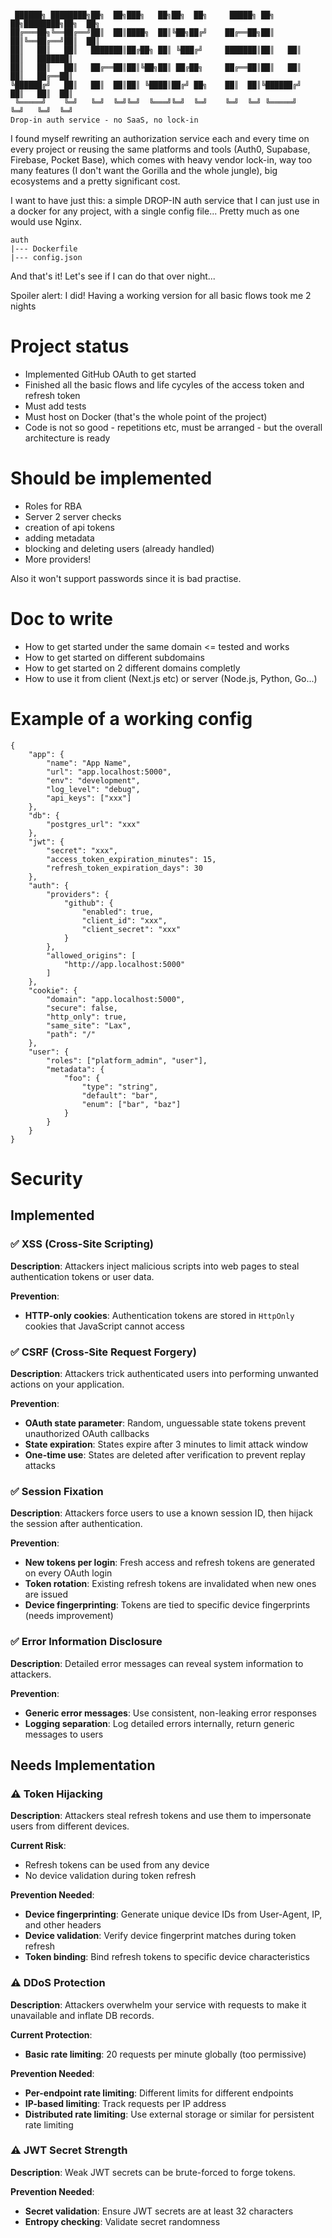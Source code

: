 ```

 ██████╗ ████████╗██╗  ██╗███╗   ██╗██╗  ██╗     █████╗ ██╗   ██╗████████╗██╗  ██╗
██╔═══██╗╚══██╔══╝██║  ██║████╗  ██║╚██╗██╔╝    ██╔══██╗██║   ██║╚══██╔══╝██║  ██║
██║   ██║   ██║   ███████║██╔██╗ ██║ ╚███╔╝     ███████║██║   ██║   ██║   ███████║
██║   ██║   ██║   ██╔══██║██║╚██╗██║ ██╔██╗     ██╔══██║██║   ██║   ██║   ██╔══██║
╚██████╔╝   ██║   ██║  ██║██║ ╚████║██╔╝ ██╗    ██║  ██║╚██████╔╝   ██║   ██║  ██║
 ╚═════╝    ╚═╝   ╚═╝  ╚═╝╚═╝  ╚═══╝╚═╝  ╚═╝    ╚═╝  ╚═╝ ╚═════╝    ╚═╝   ╚═╝  ╚═╝
Drop-in auth service - no SaaS, no lock-in
```

I found myself rewriting an authorization service each and every time on every project or reusing the same platforms and tools (Auth0, Supabase, Firebase, Pocket Base), which comes with heavy vendor lock-in, way too many features (I don't want the Gorilla and the whole jungle), big ecosystems and a pretty significant cost.

I want to have just this: a simple DROP-IN auth service that I can just use in a docker for any project, with a single config file... Pretty much as one would use Nginx.

```
auth
|--- Dockerfile
|--- config.json
```

And that's it! Let's see if I can do that over night...

Spoiler alert: I did! Having a working version for all basic flows took me 2 nights

# Project status
- Implemented GitHub OAuth to get started
- Finished all the basic flows and life cycyles of the access token and refresh token
- Must add tests
- Must host on Docker (that's the whole point of the project)
- Code is not so good - repetitions etc, must be arranged - but the overall architecture is ready

# Should be implemented
- Roles for RBA
- Server 2 server checks
- creation of api tokens
- adding metadata
- blocking and deleting users (already handled)
- More providers!

Also it won't support passwords since it is bad practise.

# Doc to write
- How to get started under the same domain <= tested and works
- How to get started on different subdomains
- How to get started on 2 different domains completly
- How to use it from client (Next.js etc) or server (Node.js, Python, Go...)

# Example of a working config
```
{
    "app": {
        "name": "App Name",
        "url": "app.localhost:5000",
        "env": "development",
        "log_level": "debug",
        "api_keys": ["xxx"]
    },
    "db": {
        "postgres_url": "xxx"
    },
    "jwt": {
        "secret": "xxx",
        "access_token_expiration_minutes": 15,
        "refresh_token_expiration_days": 30
    },
    "auth": {
        "providers": {
            "github": {
                "enabled": true,
                "client_id": "xxx",
                "client_secret": "xxx"
            }
        },
        "allowed_origins": [
            "http://app.localhost:5000"
        ]
    },
    "cookie": {
        "domain": "app.localhost:5000",
        "secure": false,
        "http_only": true,
        "same_site": "Lax",
        "path": "/"
    },
    "user": {
        "roles": ["platform_admin", "user"],
        "metadata": {
            "foo": {
                "type": "string",
                "default": "bar",
                "enum": ["bar", "baz"]
            }
        }
    }
}
```

# Security

## Implemented

### ✅ XSS (Cross-Site Scripting)

**Description**: Attackers inject malicious scripts into web pages to steal authentication tokens or user data.

**Prevention**: 
- **HTTP-only cookies**: Authentication tokens are stored in `HttpOnly` cookies that JavaScript cannot access

### ✅ CSRF (Cross-Site Request Forgery)

**Description**: Attackers trick authenticated users into performing unwanted actions on your application.

**Prevention**:
- **OAuth state parameter**: Random, unguessable state tokens prevent unauthorized OAuth callbacks
- **State expiration**: States expire after 3 minutes to limit attack window
- **One-time use**: States are deleted after verification to prevent replay attacks

### ✅ Session Fixation

**Description**: Attackers force users to use a known session ID, then hijack the session after authentication.

**Prevention**:
- **New tokens per login**: Fresh access and refresh tokens are generated on every OAuth login
- **Token rotation**: Existing refresh tokens are invalidated when new ones are issued
- **Device fingerprinting**: Tokens are tied to specific device fingerprints (needs improvement)

### ✅ Error Information Disclosure

**Description**: Detailed error messages can reveal system information to attackers.

**Prevention**:
- **Generic error messages**: Use consistent, non-leaking error responses
- **Logging separation**: Log detailed errors internally, return generic messages to users

## Needs Implementation

### ⚠️ Token Hijacking

**Description**: Attackers steal refresh tokens and use them to impersonate users from different devices.

**Current Risk**: 
- Refresh tokens can be used from any device
- No device validation during token refresh

**Prevention Needed**:
- **Device fingerprinting**: Generate unique device IDs from User-Agent, IP, and other headers
- **Device validation**: Verify device fingerprint matches during token refresh
- **Token binding**: Bind refresh tokens to specific device characteristics

### ⚠️ DDoS Protection

**Description**: Attackers overwhelm your service with requests to make it unavailable and inflate DB records.

**Current Protection**:
- **Basic rate limiting**: 20 requests per minute globally (too permissive)

**Prevention Needed**:
- **Per-endpoint rate limiting**: Different limits for different endpoints
- **IP-based limiting**: Track requests per IP address
- **Distributed rate limiting**: Use external storage or similar for persistent rate limiting

### ⚠️ JWT Secret Strength

**Description**: Weak JWT secrets can be brute-forced to forge tokens.

**Prevention Needed**:
- **Secret validation**: Ensure JWT secrets are at least 32 characters
- **Entropy checking**: Validate secret randomness
